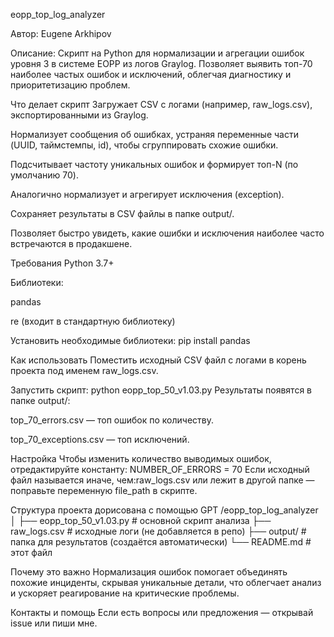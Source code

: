 eopp_top_log_analyzer

Автор: Eugene Arkhipov

Описание: Скрипт на Python для нормализации и агрегации ошибок уровня 3 в системе EOPP из логов Graylog.
Позволяет выявить топ-70 наиболее частых ошибок и исключений, облегчая диагностику и приоритетизацию проблем.

Что делает скрипт
Загружает CSV с логами (например, raw_logs.csv), экспортированными из Graylog.

Нормализует сообщения об ошибках, устраняя переменные части (UUID, таймстемпы, id), чтобы сгруппировать схожие ошибки.

Подсчитывает частоту уникальных ошибок и формирует топ-N (по умолчанию 70).

Аналогично нормализует и агрегирует исключения (exception).

Сохраняет результаты в CSV файлы в папке output/.

Позволяет быстро увидеть, какие ошибки и исключения наиболее часто встречаются в продакшене.

Требования
Python 3.7+

Библиотеки:

pandas

re (входит в стандартную библиотеку)

Установить необходимые библиотеки:
pip install pandas

Как использовать
Поместить исходный CSV файл с логами в корень проекта под именем raw_logs.csv.

Запустить скрипт:
python eopp_top_50_v1.03.py
Результаты появятся в папке output/:

top_70_errors.csv — топ ошибок по количеству.

top_70_exceptions.csv — топ исключений.

Настройка
Чтобы изменить количество выводимых ошибок, отредактируйте константу:
NUMBER_OF_ERRORS = 70
Если исходный файл называется иначе, чем:raw_logs.csv или лежит в другой папке — поправьте переменную file_path в скрипте.

Структура проекта дорисована с помощью GPT
/eopp_top_log_analyzer
│
├── eopp_top_50_v1.03.py   # основной скрипт анализа
├── raw_logs.csv           # исходные логи (не добавляется в репо)
├── output/                # папка для результатов (создаётся автоматически)
└── README.md              # этот файл

Почему это важно
Нормализация ошибок помогает объединять похожие инциденты, скрывая уникальные детали, что облегчает анализ и ускоряет реагирование на критические проблемы.

Контакты и помощь
Если есть вопросы или предложения — открывай issue или пиши мне.
